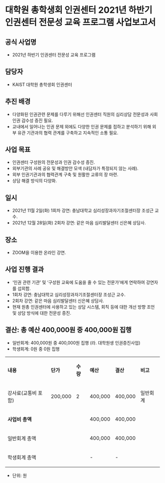 대학원 총학생회 인권센터 2021년 하반기 인권센터 전문성 교육 프로그램  사업보고서
===

## 공식 사업명
- 2021년 하반기 인권센터 전문성 교육 프로그램

## 담당자
- KAIST 대학원 총학생회 인권센터

## 추진 배경
- 다양화된 인권관련 문제를 다루기 위해선 인권센터 직원의 심리상담 전문성과 사회 인권 감수성 증진 필요.
- 교내에서 일어나는 인권 문제 외에도 다양한 인권 문제를 접하고 분석하기 위해 외부 유관 기관과의 협력 관계를 구축하고 지속적인 소통 필요.

## 사업 목표
- 인권센터 구성원의 전문성과 인권 감수성 증진.
- 외부기관의 사례 공유 및 해결방안 모색 (내담자가 특정되지 않는 사례).
- 외부 인권기관과의 협력관계 구축 및 원활한 교류의 장 마련.
- 상담 해결 방식의 다양화.

## 일시
- 2021년 11월 2일(화) 1회차 강연: 충남대학교 심리성장과자기조절센터장 조성근 교수.
- 2021년 12월 28일(화) 2회차 강연: 같은 마음 심리발달센터 신은혜 상담사.

## 장소
- ZOOM을 이용한 온라인 강연.

## 사업 진행 결과
- ‘인권 관련 기관’ 및 ‘구성원 교육에 도움을 줄 수 있는 전문가’에게 연락하여 강연자를 섭외함.
- 1회차 강연: 충남대학교 심리성장과자기조절센터장 조성근 교수.
- 2회차 강연: 같은 마음 심리발달센터 신은혜 상담사.
- 현재 원총 인권센터에 사용하고 있는 상담 시스템, 회칙 등에 대한 개선 방향 조언 및 상담 방식에 대한 전문성 증진. 

## 결산: 총 예산 400,000원 중 400,000원 집행  
   - 일반회계:  400,000원 중 400,000원 집행 (라. 대학원생 인권증진사업)
   - 학생회계:  0원 중 0원 집행 

<table cellpadding="0" cellspacing="0" class="t1">
    <tbody>
        <tr>
            <td class="td1" valign="middle">
                <p class="p1"><strong>내용</strong></p>
            </td>
            <td class="td2" valign="middle">
                <p class="p1"><strong>단가</strong></p>
            </td>
            <td class="td2" valign="middle">
                <p class="p1"><strong>수량</strong></p>
            </td>
            <td class="td2" valign="middle">
                <p class="p1"><strong>예산</strong></p>
            </td>
            <td class="td2" valign="middle">
                <p class="p1"><strong>결산</strong></p>
            </td>
            <td class="td2" valign="middle">
                <p class="p1"><strong>비고</strong></p>
            </td>
        </tr>
        <tr>
            <td class="td3" valign="middle">
                <p class="p2">강사료(교통비 포함)</p>
            </td>
            <td class="td4" valign="middle">
                <p class="p3">200,000</p>
            </td>
            <td class="td4" valign="middle">
                <p class="p1">2</p>
            </td>
            <td class="td4" valign="middle">
                <p class="p3">400,000</p>
            </td>
            <td class="td4" valign="middle">
                <p class="p3">400,000</p>
            </td>
            <td class="td4" valign="middle">
                <p class="p1">일반회계</p>
            </td>
        </tr>
        <tr>
            <td class="td5" valign="middle">
                <p class="p4"><strong>사업비 총액</strong></p>
            </td>
            <td class="td6" valign="middle">
                <p class="p5"><br></p>
            </td>
            <td class="td6" valign="middle">
                <p class="p5"><br></p>
            </td>
            <td class="td6" valign="middle">
                <p class="p3">400,000</p>
            </td>
            <td class="td6" valign="middle">
                <p class="p3">400,000</p>
            </td>
            <td class="td7" valign="middle">
                <p class="p5"><br></p>
            </td>
        </tr>
        <tr>
            <td class="td8" valign="middle">
                <p class="p4">일반회계 총액</p>
            </td>
            <td class="td9" valign="middle">
                <p class="p6"><br></p>
            </td>
            <td class="td9" valign="middle">
                <p class="p6"><br></p>
            </td>
            <td class="td9" valign="middle">
                <p class="p3">400,000</p>
            </td>
            <td class="td9" valign="middle">
                <p class="p3">400,000</p>
            </td>
            <td class="td10" valign="middle">
                <p class="p5"><br></p>
            </td>
        </tr>
        <tr>
            <td class="td11" valign="middle">
                <p class="p4">학생회계 총액</p>
            </td>
            <td class="td12" valign="middle">
                <p class="p6"><br></p>
            </td>
            <td class="td12" valign="middle">
                <p class="p6"><br></p>
            </td>
            <td class="td12" valign="middle">
                <p class="p3">-</p>
            </td>
            <td class="td12" valign="middle">
                <p class="p3">-</p>
            </td>
            <td class="td13" valign="middle">
                <p class="p5"><br></p>
            </td>
        </tr>
    </tbody>
</table>

  - 단위: 원
